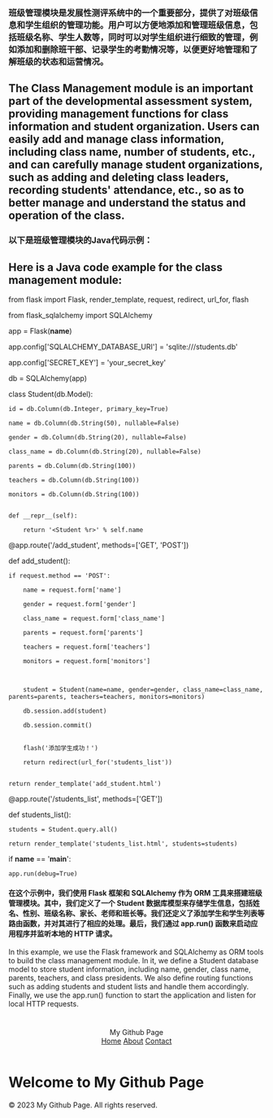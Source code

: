 ### 班级管理模块是发展性测评系统中的一个重要部分，提供了对班级信息和学生组织的管理功能。用户可以方便地添加和管理班级信息，包括班级名称、学生人数等，同时可以对学生组织进行细致的管理，例如添加和删除班干部、记录学生的考勤情况等，以便更好地管理和了解班级的状态和运营情况。

## The Class Management module is an important part of the developmental assessment system, providing management functions for class information and student organization. Users can easily add and manage class information, including class name, number of students, etc., and can carefully manage student organizations, such as adding and deleting class leaders, recording students' attendance, etc., so as to better manage and understand the status and operation of the class.

### 以下是班级管理模块的Java代码示例：

## Here is a Java code example for the class management module:


from flask import Flask, render_template, request, redirect, url_for, flash

from flask_sqlalchemy import SQLAlchemy


app = Flask(__name__)

app.config['SQLALCHEMY_DATABASE_URI'] = 'sqlite:///students.db'

app.config['SECRET_KEY'] = 'your_secret_key'



db = SQLAlchemy(app)


class Student(db.Model):

    id = db.Column(db.Integer, primary_key=True)
    
    name = db.Column(db.String(50), nullable=False)
    
    gender = db.Column(db.String(20), nullable=False)
    
    class_name = db.Column(db.String(20), nullable=False)
    
    parents = db.Column(db.String(100))
    
    teachers = db.Column(db.String(100))
    
    monitors = db.Column(db.String(100))
    

    def __repr__(self):
    
        return '<Student %r>' % self.name
        

@app.route('/add_student', methods=['GET', 'POST'])

def add_student():

    if request.method == 'POST':
    
        name = request.form['name']
        
        gender = request.form['gender']
        
        class_name = request.form['class_name']
        
        parents = request.form['parents']
        
        teachers = request.form['teachers']
        
        monitors = request.form['monitors']
        
        

        student = Student(name=name, gender=gender, class_name=class_name, parents=parents, teachers=teachers, monitors=monitors)
        
        db.session.add(student)
        
        db.session.commit()
        

        flash('添加学生成功！')
        
        return redirect(url_for('students_list'))
        

    return render_template('add_student.html')
    

@app.route('/students_list', methods=['GET'])

def students_list():

    students = Student.query.all()
    
    return render_template('students_list.html', students=students)
    

if __name__ == '__main__':

    app.run(debug=True)
    
#### 在这个示例中，我们使用 Flask 框架和 SQLAlchemy 作为 ORM 工具来搭建班级管理模块。其中，我们定义了一个 Student 数据库模型来存储学生信息，包括姓名、性别、班级名称、家长、老师和班长等。我们还定义了添加学生和学生列表等路由函数，并对其进行了相应的处理。最后，我们通过 app.run() 函数来启动应用程序并监听本地的 HTTP 请求。

In this example, we use the Flask framework and SQLAlchemy as ORM tools to build the class management module. In it, we define a Student database model to store student information, including name, gender, class name, parents, teachers, and class presidents. We also define routing functions such as adding students and student lists and handle them accordingly. Finally, we use the app.run() function to start the application and listen for local HTTP requests.

# <body>
  <header>
    <div class="logo">My Github Page</div>
    <nav>
      <a href="#">Home</a>
      <a href="#">About</a>
      <a href="#">Contact</a>
    </nav>
  </header>
  <h1>Welcome to My Github Page</h1>
  <footer>&copy; 2023 My Github Page. All rights reserved.</footer>
</body>
</html>

